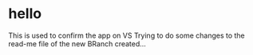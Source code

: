 # hello
This is used to confirm the app on VS
Trying to do some changes to the read-me file of the new BRanch created...
